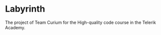 Labyrinth
=========

The project of Team Curium for the High-quality code course in the Telerik Academy.
